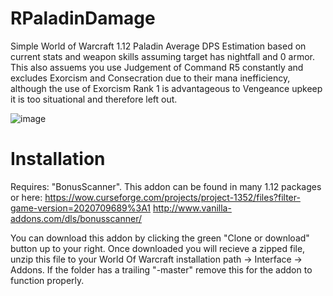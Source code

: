 # RPaladinDamage
Simple World of Warcraft 1.12 Paladin Average DPS Estimation based on current stats and weapon skills assuming target has nightfall and 0 armor. This also assuems you use Judgement of Command R5 constantly and excludes Exorcism and Consecration due to their mana inefficiency, although the use of Exorcism Rank 1 is advantageous to Vengeance upkeep it is too situational and therefore left out.

![image](https://i.imgur.com/nfvO7zf.png)

# Installation
Requires: "BonusScanner". This addon can be found in many 1.12 packages or here: https://wow.curseforge.com/projects/project-1352/files?filter-game-version=2020709689%3A1 http://www.vanilla-addons.com/dls/bonusscanner/ 

You can download this addon by clicking the green "Clone or download" button up to your right. Once downloaded you will recieve a zipped file, unzip this file to your World Of Warcraft installation path -> Interface -> Addons. If the folder has a trailing "-master" remove this for the addon to function properly.
